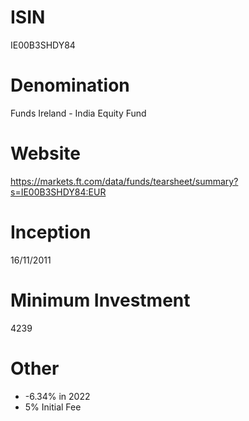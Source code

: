 # ISIN
IE00B3SHDY84

# Denomination
Funds Ireland - India Equity Fund

# Website
https://markets.ft.com/data/funds/tearsheet/summary?s=IE00B3SHDY84:EUR

# Inception
16/11/2011

# Minimum Investment
4239

# Other
* -6.34% in 2022
* 5% Initial Fee
